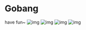 # Gobang
have fun~
![img](https://github.com/liuyuqingNKCS/wuziqi/blob/master/1577789616372_1.jpg)
![img](https://github.com/liuyuqingNKCS/wuziqi/blob/master/1577789616372_2.jpg)
![img](https://github.com/liuyuqingNKCS/wuziqi/blob/master/1577789616372_3.jpg)
![img](https://github.com/liuyuqingNKCS/wuziqi/blob/master/1577789616372_4.jpg)
